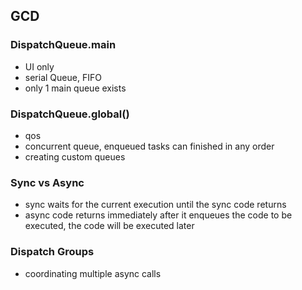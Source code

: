 ## GCD

### DispatchQueue.main
- UI only
- serial Queue, FIFO
- only 1 main queue exists
    
### DispatchQueue.global()
- qos
- concurrent queue, enqueued tasks can finished in any order
- creating custom queues

### Sync vs Async
- sync waits for the current execution until the sync code returns
- async code returns immediately after it enqueues the code to be executed, the code will be executed later

### Dispatch Groups
- coordinating multiple async calls


